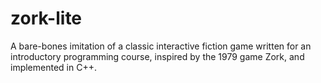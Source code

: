 # zork-lite
A bare-bones imitation of a classic interactive fiction game written for an introductory programming course, inspired by the 1979 game Zork, and implemented in C++.
